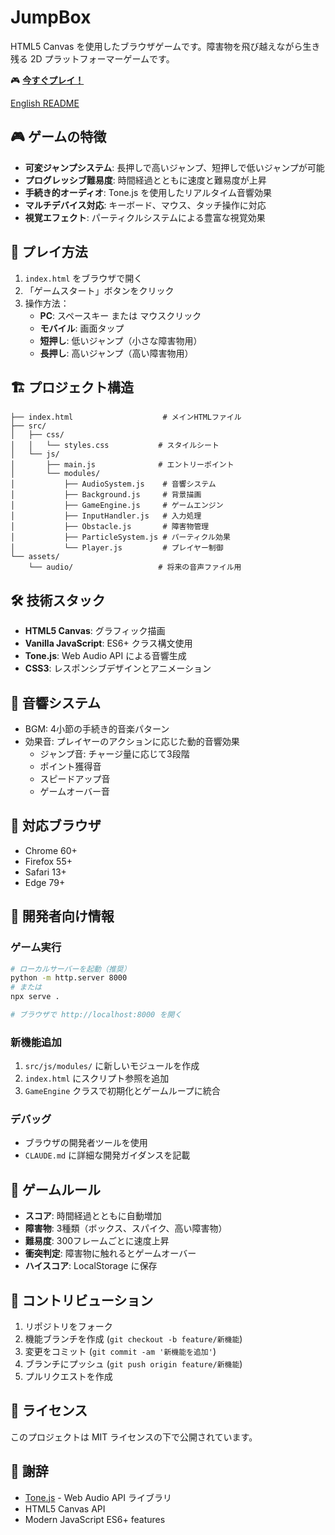 # JumpBox

HTML5 Canvas を使用したブラウザゲームです。障害物を飛び越えながら生き残る 2D プラットフォーマーゲームです。

🎮 **[今すぐプレイ！](https://hama-jp.github.io/jumpin-n-runner/)**

[English README](README_EN.md)

## 🎮 ゲームの特徴

- **可変ジャンプシステム**: 長押しで高いジャンプ、短押しで低いジャンプが可能
- **プログレッシブ難易度**: 時間経過とともに速度と難易度が上昇
- **手続き的オーディオ**: Tone.js を使用したリアルタイム音響効果
- **マルチデバイス対応**: キーボード、マウス、タッチ操作に対応
- **視覚エフェクト**: パーティクルシステムによる豊富な視覚効果

## 🚀 プレイ方法

1. `index.html` をブラウザで開く
2. 「ゲームスタート」ボタンをクリック
3. 操作方法：
   - **PC**: スペースキー または マウスクリック
   - **モバイル**: 画面タップ
   - **短押し**: 低いジャンプ（小さな障害物用）
   - **長押し**: 高いジャンプ（高い障害物用）

## 🏗️ プロジェクト構造

```
├── index.html                    # メインHTMLファイル
├── src/
│   ├── css/
│   │   └── styles.css           # スタイルシート
│   └── js/
│       ├── main.js              # エントリーポイント
│       └── modules/
│           ├── AudioSystem.js    # 音響システム
│           ├── Background.js     # 背景描画
│           ├── GameEngine.js     # ゲームエンジン
│           ├── InputHandler.js   # 入力処理
│           ├── Obstacle.js       # 障害物管理
│           ├── ParticleSystem.js # パーティクル効果
│           └── Player.js         # プレイヤー制御
└── assets/
    └── audio/                   # 将来の音声ファイル用
```

## 🛠️ 技術スタック

- **HTML5 Canvas**: グラフィック描画
- **Vanilla JavaScript**: ES6+ クラス構文使用
- **Tone.js**: Web Audio API による音響生成
- **CSS3**: レスポンシブデザインとアニメーション

## 🎵 音響システム

- BGM: 4小節の手続き的音楽パターン
- 効果音: プレイヤーのアクションに応じた動的音響効果
  - ジャンプ音: チャージ量に応じて3段階
  - ポイント獲得音
  - スピードアップ音
  - ゲームオーバー音

## 📱 対応ブラウザ

- Chrome 60+
- Firefox 55+
- Safari 13+
- Edge 79+

## 🔧 開発者向け情報

### ゲーム実行
```bash
# ローカルサーバーを起動（推奨）
python -m http.server 8000
# または
npx serve .

# ブラウザで http://localhost:8000 を開く
```

### 新機能追加
1. `src/js/modules/` に新しいモジュールを作成
2. `index.html` にスクリプト参照を追加
3. `GameEngine` クラスで初期化とゲームループに統合

### デバッグ
- ブラウザの開発者ツールを使用
- `CLAUDE.md` に詳細な開発ガイダンスを記載

## 🎯 ゲームルール

- **スコア**: 時間経過とともに自動増加
- **障害物**: 3種類（ボックス、スパイク、高い障害物）
- **難易度**: 300フレームごとに速度上昇
- **衝突判定**: 障害物に触れるとゲームオーバー
- **ハイスコア**: LocalStorage に保存

## 🤝 コントリビューション

1. リポジトリをフォーク
2. 機能ブランチを作成 (`git checkout -b feature/新機能`)
3. 変更をコミット (`git commit -am '新機能を追加'`)
4. ブランチにプッシュ (`git push origin feature/新機能`)
5. プルリクエストを作成

## 📄 ライセンス

このプロジェクトは MIT ライセンスの下で公開されています。

## 🙏 謝辞

- [Tone.js](https://tonejs.github.io/) - Web Audio API ライブラリ
- HTML5 Canvas API
- Modern JavaScript ES6+ features